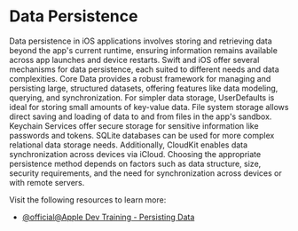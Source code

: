 # Data Persistence

Data persistence in iOS applications involves storing and retrieving data beyond the app's current runtime, ensuring information remains available across app launches and device restarts. Swift and iOS offer several mechanisms for data persistence, each suited to different needs and data complexities. Core Data provides a robust framework for managing and persisting large, structured datasets, offering features like data modeling, querying, and synchronization. For simpler data storage, UserDefaults is ideal for storing small amounts of key-value data. File system storage allows direct saving and loading of data to and from files in the app's sandbox. Keychain Services offer secure storage for sensitive information like passwords and tokens. SQLite databases can be used for more complex relational data storage needs. Additionally, CloudKit enables data synchronization across devices via iCloud. Choosing the appropriate persistence method depends on factors such as data structure, size, security requirements, and the need for synchronization across devices or with remote servers.

Visit the following resources to learn more:

- [@official@Apple Dev Training - Persisting Data](https://developer.apple.com/tutorials/app-dev-training/persisting-data)